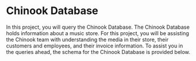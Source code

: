 
# Chinook Database


In this project, you will query the Chinook Database. The Chinook Database holds information about a music store.
For this project, you will be assisting the Chinook team with understanding the media in their store, their customers and employees,
and their invoice information. To assist you in the queries ahead, the schema for the Chinook Database is provided below.

